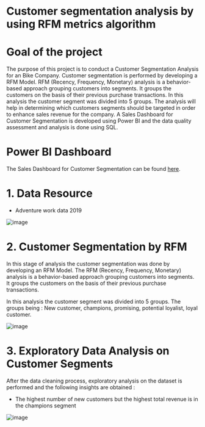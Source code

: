 # Customer segmentation analysis by using RFM metrics algorithm
# Goal of the project
The purpose of this project is to conduct a Customer Segmentation Analysis for an Bike Company. Customer segmentation is performed by developing a RFM Model. RFM (Recency, Frequency, Monetary) analysis is a behavior-based approach grouping customers into segments. It groups the customers on the basis of their previous purchase transactions. In this analysis the customer segment was divided into 5 groups. The analysis will help in determining which customers segments should be targeted in order to enhance sales revenue for the company. A Sales Dashboard for Customer Segmentation is developed using Power BI and the data quality assessment and analysis is done using SQL.
# Power BI Dashboard

The Sales Dashboard for Customer Segmentation can be found [here](https://app.powerbi.com/view?r=eyJrIjoiOTg5ODI4OWMtZDc0YS00ZmQ0LTg5NjUtMjg1YWU1MTZhYzhhIiwidCI6IjA5NjdkODE0LTU3NjgtNGYxMi05N2YwLTc4NzE1ZjkwMTlhYiIsImMiOjEwfQ%3D%3D).


# 1. Data Resource
- Adventure work data 2019
  
![image](https://github.com/ThuyBumr/Customer-segmentation-analysis/assets/104961603/d55ed640-b607-4c76-81f6-87777c98288e)

# 2. Customer Segmentation by RFM
In this stage of analysis the customer segmentation was done by developing an RFM Model. The RFM (Recency, Frequency, Monetary) analysis is a behavior-based approach grouping customers into segments. It groups the customers on the basis of their previous purchase transactions.

In this analysis the customer segment was divided into 5 groups. The groups being : New customer, champions, promising, potential loyalist, loyal customer.

![image](https://github.com/ThuyBumr/Customer-segmentation-analysis/assets/104961603/323fa690-5a23-40a7-bb62-3b6b2adb0e8b)

# 3. Exploratory Data Analysis on Customer Segments
After the data cleaning process, exploratory analysis on the dataset is performed and the following insights are obtained :
- The highest number of new customers but the highest total revenue is in the champions segment
  
![image](https://github.com/ThuyBumr/Customer-segmentation-analysis/assets/104961603/d15a2777-8251-4c6c-b78b-f29fa6709d01)


